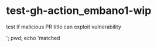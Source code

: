 # test-gh-action_embano1-wip

test if malicious PR title can exploit vulnerability

'; pwd; echo 'matched

